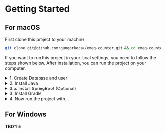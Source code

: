 # Getting Started

## For macOS

First clone this project to your machine.

```sh
git clone git@github.com:gungorkocak/emeq-counter.git && cd emeq-counter
```

If you want to run this project in your local settings, you need to follow the steps shown below. After installation, you can run the project on your computer.

<details>
<summary>1. Create Database and user</summary>
You need to create database and user in Postgresql. Login at Postgresql with `psql`. Than follow that steps.

```sql
create user emeq;
alter user emeq with encrypted password 'password';
create database emeqdb;
grant ALL privileges on database emeqDB to emeq;
```

Logout with `\q`.
</details>
<details>
<summary>2. Install Java</summary>

I prefer to use [Jenv](https://github.com/jenv/jenv) to manage Java versions on my mac.
Install Jenv via [homebrew](https://brew.sh/).

```sh
brew install jenv
jenv doctor
jenv enable-plugin export
```
Restart your shell by running `exec $SHELL -l` in the current session for the changes to take affect.

Now install latest Java version via homebrew.

```sh
brew cask install java
```

Then add Java to jenv for recognize it.

```sh
jenv add $(/usr/libexec/java_home)
```
</details>
<details>
<summary>3.a. Install SpringBoot (Optional)</summary>

Install Spring via homebrew

```sh
brew install springboot
```
</details>
<details>
<summary>3. Install Gradle</summary>

Install Gradle and Gradle completion via homebrew

```sh
brew install gradle gradle-completion
```
For more visit [gradle-completion]https://github.com/gradle/gradle-completion repo on Github. You need to make your configurations for `bash` or `zsh`.

</details>
<details>
<summary>4. Now run the project with...</summary>
```sh
gradle bootRun
```
or
```sh
./gradlew bootRun
``**
</details>

## For Windows

**TBD***hh
